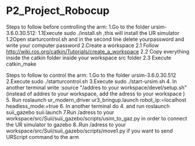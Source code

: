 # P2_Project_Robocup
Steps to follow before controlling the arm:
1.Go to  the folder ursim-3.6.0.30.512:
	1.1Execute  sudo ./install.sh ,this will install the UR simulator
	1.2Open starturcontrol.sh and in the second line delete yourpassword and write your computer password
2.Create a workspace
	2.1 Follow http://wiki.ros.org/catkin/Tutorials/create_a_workspace
	2.2 Copy everything inside the catkin folder inside your workspace  src folder
	2.3 Execute catkin_make 
        
Steps to follow to control the arm:
	1.Go to  the folder ursim-3.6.0.30.512
	2.Execute  sudo ./starturcontrol.sh
	3.Execute  sudo ./start-ursim.sh
	4. In another terminal  write :source "/addres to your workspace/devel/setup.sh"(instead of addres to your workspace, add the adress to your workspace )
	5. Run roslaunch ur_modern_driver ur3_bringup.launch robot_ip:=localhost headless_mode:=true 
	6. In another terminal do 4. and run roslaunch suii_gazebo suii.launch
	7.Run /adress to your workspace/src/Suii/suii_gazebo/scripts/usim_to_gaz.py in order to connect the UR simulator to gazebo 
	8..Run /adress to your workspace/src/Suii/suii_gazebo/scripts/move1.py if you want to send URScript command to the arm
	






